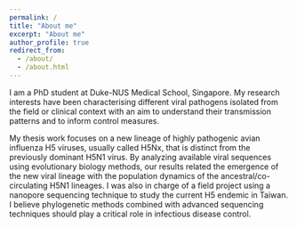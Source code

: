 ```yaml
---
permalink: /
title: "About me"
excerpt: "About me"
author_profile: true
redirect_from: 
  - /about/
  - /about.html
---
```


I am a PhD student at Duke-NUS Medical School, Singapore. My research interests have been characterising different viral pathogens isolated from the field or clinical context with an aim to understand their transmission patterns and to inform control measures. 

My thesis work focuses on a new lineage of highly pathogenic avian influenza H5 viruses, usually called H5Nx, that is distinct from the previously dominant H5N1 virus. By analyzing available viral sequences using evolutionary biology methods, our results related the emergence of the new viral lineage with the population dynamics of the ancestral/co-circulating H5N1 lineages. I was also in charge of a field project using a nanopore sequencing technique to study the current H5 endemic in Taiwan. I believe phylogenetic methods combined with advanced sequencing techniques should play a critical role in infectious disease control. 

